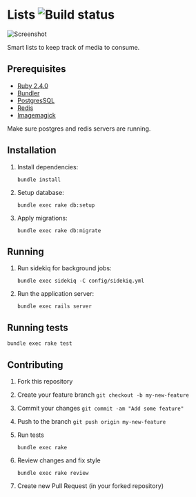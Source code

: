 # Lists ![Build status](https://travis-ci.org/rathrio/lists.svg?branch=master)

![Screenshot](https://i.imgur.com/L0kJMyc.png)

Smart lists to keep track of media to consume.

## Prerequisites

+ [Ruby 2.4.0](https://www.ruby-lang.org/en/documentation/installation/)
+ [Bundler](https://bundler.io/)
+ [PostgresSQL](https://www.postgresql.org/)
+ [Redis](https://redis.io/)
+ [Imagemagick](https://www.imagemagick.org/script/index.php)

Make sure postgres and redis servers are running.

## Installation

1. Install dependencies:
    ```
    bundle install
    ```

2. Setup database:
    ```
    bundle exec rake db:setup
    ```

3. Apply migrations:
    ```
    bundle exec rake db:migrate
    ```

## Running

1. Run sidekiq for background jobs:
    ```
    bundle exec sidekiq -C config/sidekiq.yml
    ```

2. Run the application server:
    ```
    bundle exec rails server
    ```

## Running tests

```
bundle exec rake test
```

## Contributing

1. Fork this repository
2. Create your feature branch `git checkout -b my-new-feature`
3. Commit your changes `git commit -am "Add some feature"`
4. Push to the branch `git push origin my-new-feature`
5. Run tests
    ```
    bundle exec rake
    ```

6. Review changes and fix style
    ```
    bundle exec rake review
    ```

5. Create new Pull Request (in your forked repository)
